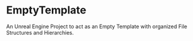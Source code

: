 # EmptyTemplate
An Unreal Engine Project to act as an Empty Template with organized File Structures and Hierarchies. 
